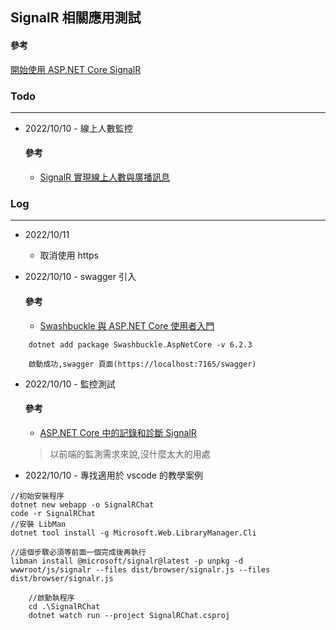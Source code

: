 SignalR 相關應用測試
-------------------
#### 參考
[開始使用 ASP.NET Core SignalR](https://learn.microsoft.com/en-us/aspnet/core/tutorials/signalr?view=aspnetcore-6.0&tabs=visual-studio-code)

### Todo
-------- 
* 2022/10/10 - 線上人數監控

	#### 參考

	- [SignalR 實現線上人數與廣播訊息](https://dotblogs.com.tw/acelee/2017/02/14/153503)


### Log
---------
* 2022/10/11
	- 取消使用 https
* 2022/10/10 - swagger 引入

	#### 參考
	- [Swashbuckle 與 ASP.NET Core 使用者入門](https://learn.microsoft.com/zh-tw/aspnet/core/tutorials/getting-started-with-swashbuckle?view=aspnetcore-6.0&tabs=visual-studio-code)

```
	dotnet add package Swashbuckle.AspNetCore -v 6.2.3
```
	
    	啟動成功,swagger 頁面(https://localhost:7165/swagger)

* 2022/10/10 - 監控測試

	#### 參考
	- [ASP.NET Core 中的記錄和診斷 SignalR](https://learn.microsoft.com/zh-tw/aspnet/core/signalr/diagnostics?view=aspnetcore-6.0)
	
	> 以前端的監測需求來說,沒什麼太大的用處

* 2022/10/10 - 專找適用於 vscode 的教學案例
```
//初始安裝程序
dotnet new webapp -o SignalRChat
code -r SignalRChat
//安裝 LibMan
dotnet tool install -g Microsoft.Web.LibraryManager.Cli

//這個步驟必須等前面一個完成後再執行
libman install @microsoft/signalr@latest -p unpkg -d wwwroot/js/signalr --files dist/browser/signalr.js --files dist/browser/signalr.js
```

```
	//啟動執程序
	cd .\SignalRChat 
	dotnet watch run --project SignalRChat.csproj
```